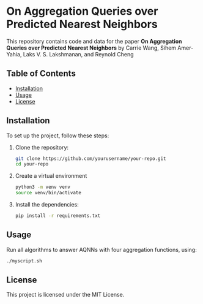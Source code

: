 # On Aggregation Queries over Predicted Nearest Neighbors

This repository contains code and data for the paper **On Aggregation Queries over Predicted Nearest Neighbors** by Carrie Wang, Sihem Amer-Yahia, Laks V. S. Lakshmanan, and Reynold Cheng

## Table of Contents

- [Installation](#installation)
- [Usage](#usage)
- [License](#license)

## Installation

To set up the project, follow these steps:

1. Clone the repository:
   ```sh
   git clone https://github.com/yourusername/your-repo.git
   cd your-repo
   ```
   
2. Create a virtual environment
   ```sh
   python3 -m venv venv
   source venv/bin/activate
   ```
   
3. Install the dependencies:
   ```sh
   pip install -r requirements.txt
   ```
## Usage

Run all algorithms to answer AQNNs with four aggregation functions, using:
   ```sh
   ./myscript.sh
   ```

## License

This project is licensed under the MIT License.